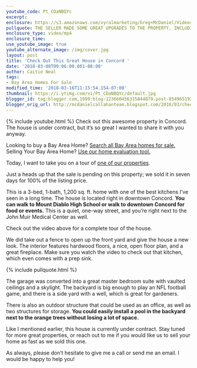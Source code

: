 ```yaml
---
youtube_code: Pt_CDaNBQYc
excerpt:
enclosure: https://s3.amazonaws.com/vyralmarketing/Greg+McDaniel/Videos/2018/Bay+Area+Real+Estate+Agent-+Check+Out+This+Great+House+in+Concord.mp4
pullquote: THE SELLER MADE SOME GREAT UPGRADES TO THE PROPERTY, INCLUDING CONVERTING THE GARAGE INTO A MASTER SUITE.
enclosure_type: video/mp4
enclosure_time:
use_youtube_image: true
youtube_alternate_image: /img/cover.jpg
layout: post
title: 'Check Out This Great House in Concord '
date: '2018-03-08T09:06:00.001-08:00'
author: Caitie Neal
tags:
- Bay Area Homes For Sale
modified_time: '2018-03-16T11:15:54.154-07:00'
thumbnail: https://i.ytimg.com/vi/Pt_CDaNBQYc/default.jpg
blogger_id: tag:blogger.com,1999:blog-123660456315844879.post-8549651925083877180
blogger_orig_url: http://mcdanielcallahanteam.blogspot.com/2018/03/check-out-this-great-house-in-concord.html
---
```

{% include youtube.html %}
Check out this awesome property in Concord. The house is under contract, but it’s so great I wanted to share it with you anyway.  

<div class="post-cta">
Looking to buy a Bay Area Home? <a href="http://www.buyandsellalamodanvillehomes.com/" target="_blank">Search all Bay Area homes for sale.</a><br>
Selling Your Bay Area Home? <a href="https://cloudcma.com/api_widget/6757802779fbc05a66bfd8f78d617a92/show?post_url=cloudcma.com&source_url=ua" target="_blank">Use our home evaluation tool.</a>
</div>

Today, I want to take you on a tour of <a href="https://www.trulia.com/p/ca/concord/2427-sycamore-ave-concord-ca-94520--2083283947" target="_blank">one of our properties</a>.

 Just a heads up that the sale is pending on this property; we sold it in seven days for 100% of the listing price.

This is a 3-bed, 1-bath, 1,200 sq. ft. home with one of the best kitchens I’ve seen in a long time. The house is located right in downtown Concord. **You can walk to Mount Diablo High School or walk to downtown Concord for food or events.** This is a quiet, one-way street, and you’re right next to the John Muir Medical Center as well.

Check out the video above for a complete tour of the house.

We did take out a fence to open up the front yard and give the house a new look. The interior features hardwood floors, a nice, open floor plan, and a great fireplace. Make sure you watch the video to check out that kitchen, which even comes with a prep sink.

{% include pullquote.html %}

The garage was converted into a great master bedroom suite with vaulted ceilings and a skylight. The backyard is big enough to play an NFL football game, and there is a side yard with a well, which is great for gardeners.

 There is also an outdoor structure that could be used as an office, as well as two structures for storage. **You could easily install a pool in the backyard next to the orange trees without losing a lot of space.**

 Like I mentioned earlier, this house is currently under contract. Stay tuned for more great properties, or reach out to me if you would like us to sell your home as fast as we sold this one.

 As always, please don’t hesitate to give me a call or send me an email. I would be happy to help you!

